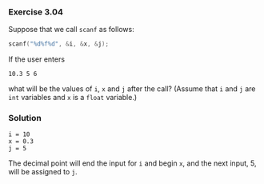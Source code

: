 ### Exercise 3.04
Suppose that we call `scanf` as follows:

```c
scanf("%d%f%d", &i, &x, &j);
```

If the user enters

```
10.3 5 6
```

what will be the values of `i`, `x` and `j` after the call? (Assume that `i` and
`j` are `int` variables and `x` is a `float` variable.)

### Solution
```
i = 10
x = 0.3
j = 5
```

The decimal point will end the input for `i` and begin `x`, and the next input,
5, will be assigned to `j`.
